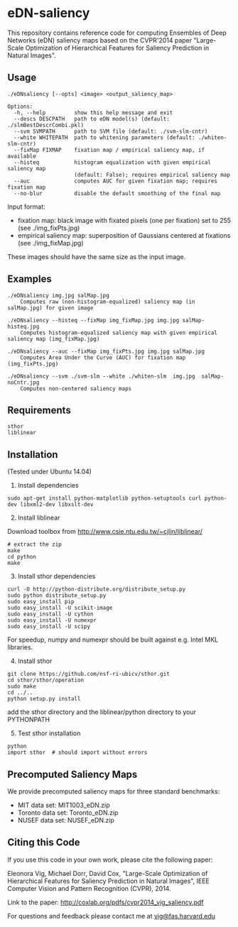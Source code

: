 eDN-saliency
============
This repository contains reference code for computing Ensembles of Deep Networks (eDN) saliency maps based on the CVPR'2014 paper "Large-Scale Optimization of Hierarchical Features for Saliency Prediction in Natural Images".

Usage
-----

```
./eDNsaliency [--opts] <image> <output_saliency_map>

Options:
  -h, --help         show this help message and exit
  --descs DESCPATH   path to eDN model(s) (default: ./slmBestDescrCombi.pkl)
  --svm SVMPATH      path to SVM file (default: ./svm-slm-cntr)
  --white WHITEPATH  path to whitening parameters (default: ./whiten-slm-cntr)
  --fixMap FIXMAP    fixation map / empirical saliency map, if available
  --histeq           histogram equalization with given empirical saliency map
                     (default: False); requires empirical saliency map
  --auc              computes AUC for given fixation map; requires fixation map
  --no-blur          disable the default smoothing of the final map

```

Input format:
  + fixation map: black image with fixated pixels (one per fixation) set to 255 (see ./img_fixPts.jpg)
  + empirical saliency map: superposition of Gaussians centered at fixations (see ./img_fixMap.jpg)

These images should have the same size as the input image.

Examples
--------

```
./eDNsaliency img.jpg salMap.jpg 
    Computes raw (non-histogram-equalized) saliency map (in salMap.jpg) for given image 

./eDNsaliency --histeq --fixMap img_fixMap.jpg img.jpg salMap-histeq.jpg
    Computes histogram-equalized saliency map with given empirical saliency map (img_fixMap.jpg)

./eDNsaliency --auc --fixMap img_fixPts.jpg img.jpg salMap.jpg
    Computes Area Under the Curve (AUC) for fixation map (img_fixPts.jpg)
    
./eDNsaliency --svm ./svm-slm --white ./whiten-slm  img.jpg  salMap-noCntr.jpg
    Computes non-centered saliency maps
```


Requirements
------------

```
sthor
liblinear
```


Installation
------------

(Tested under Ubuntu 14.04)

1. Install dependencies 
  ```
  sudo apt-get install python-matplotlib python-setuptools curl python-dev libxml2-dev libxslt-dev
  ```
  
2. Install liblinear
  
  Download toolbox from http://www.csie.ntu.edu.tw/~cjlin/liblinear/
  
  ```
  # extract the zip
  make
  cd python
  make
  ```
  
3. Install sthor dependencies

  ```
  curl -O http://python-distribute.org/distribute_setup.py
  sudo python distribute_setup.py
  sudo easy_install pip
  sudo easy_install -U scikit-image
  sudo easy_install -U cython
  sudo easy_install -U numexpr
  sudo easy_install -U scipy
  ```
  
  For speedup, numpy and numexpr should be built against e.g. Intel MKL libraries.
  
4. Install sthor
  
  ```
  git clone https://github.com/nsf-ri-ubicv/sthor.git
  cd sthor/sthor/operation
  sudo make
  cd ../..
  python setup.py install
  ```
  add the sthor directory and the liblinear/python directory to your PYTHONPATH

5. Test sthor installation
  
  ```
  python
  import sthor  # should import without errors
  ```

Precomputed Saliency Maps
-------------------------

We provide precomputed saliency maps for three standard benchmarks:
  + MIT data set: MIT1003_eDN.zip 
  + Toronto data set: Toronto_eDN.zip 
  + NUSEF data set: NUSEF_eDN.zip 


Citing this Code
----------------

If you use this code in your own work, please cite the following paper:

Eleonora Vig, Michael Dorr, David Cox, "Large-Scale Optimization of Hierarchical Features for Saliency Prediction in Natural Images", IEEE Computer Vision and Pattern Recognition (CVPR), 2014. 

Link to the paper: http://coxlab.org/pdfs/cvpr2014_vig_saliency.pdf 

For questions and feedback please contact me at vig@fas.harvard.edu
